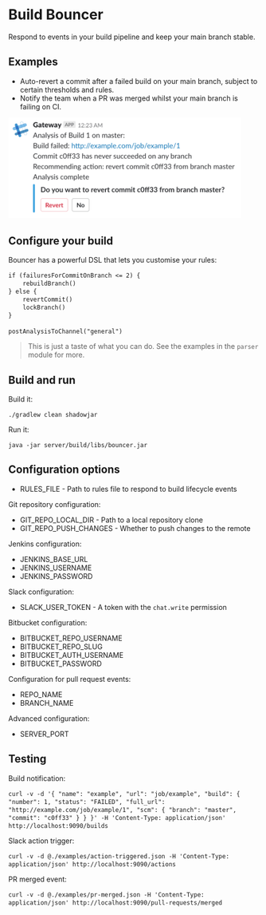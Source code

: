 Build Bouncer
=============

Respond to events in your build pipeline and keep your main branch stable.

## Examples

* Auto-revert a commit after a failed build on your main branch, subject to certain thresholds and rules. 
* Notify the team when a PR was merged whilst your main branch is failing on CI.

<img alt="Analysis recommends revert" src="https://github.com/outofcoffee/build-bouncer/raw/master/docs/img/build_analysis_revert.png" width="467">

## Configure your build

Bouncer has a powerful DSL that lets you customise your rules:

```
if (failuresForCommitOnBranch <= 2) {
    rebuildBranch()
} else {
    revertCommit()
    lockBranch()
}

postAnalysisToChannel("general")
```

> This is just a taste of what you can do. See the examples in the `parser` module for more.

## Build and run

Build it:

	./gradlew clean shadowjar

Run it:

	java -jar server/build/libs/bouncer.jar

## Configuration options

* RULES_FILE - Path to rules file to respond to build lifecycle events

Git repository configuration:

* GIT_REPO_LOCAL_DIR - Path to a local repository clone
* GIT_REPO_PUSH_CHANGES - Whether to push changes to the remote

Jenkins configuration:

* JENKINS_BASE_URL
* JENKINS_USERNAME
* JENKINS_PASSWORD

Slack configuration:

* SLACK_USER_TOKEN - A token with the `chat.write` permission

Bitbucket configuration:

* BITBUCKET_REPO_USERNAME
* BITBUCKET_REPO_SLUG
* BITBUCKET_AUTH_USERNAME
* BITBUCKET_PASSWORD

Configuration for pull request events:

* REPO_NAME
* BRANCH_NAME

Advanced configuration:

* SERVER_PORT

## Testing

Build notification:

    curl -v -d '{ "name": "example", "url": "job/example", "build": { "number": 1, "status": "FAILED", "full_url": "http://example.com/job/example/1", "scm": { "branch": "master", "commit": "c0ff33" } } }' -H 'Content-Type: application/json' http://localhost:9090/builds

Slack action trigger:

    curl -v -d @./examples/action-triggered.json -H 'Content-Type: application/json' http://localhost:9090/actions

PR merged event:

    curl -v -d @./examples/pr-merged.json -H 'Content-Type: application/json' http://localhost:9090/pull-requests/merged
